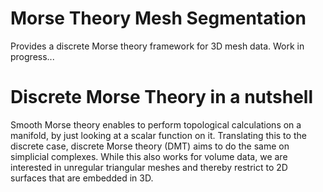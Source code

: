 # Morse Theory Mesh Segmentation

Provides a discrete Morse theory framework for 3D mesh data. Work in progress...

# Discrete Morse Theory in a nutshell

Smooth Morse theory enables to perform topological calculations on a manifold, by just looking at a scalar function on it. Translating this to the discrete case, discrete Morse theory (DMT) aims to do the same on simplicial complexes. While this also works for volume data, we are interested in unregular triangular meshes and thereby restrict to 2D surfaces that are embedded in 3D.